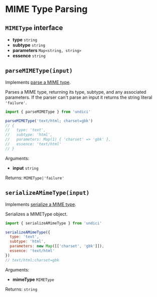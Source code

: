 # MIME Type Parsing

## `MIMEType` interface

- **type** `string`
- **subtype** `string`
- **parameters** `Map<string, string>`
- **essence** `string`

## `parseMIMEType(input)`

Implements [parse a MIME type](https://mimesniff.spec.whatwg.org/#parse-a-mime-type).

Parses a MIME type, returning its type, subtype, and any associated parameters. If the parser can't parse an input it returns the string literal `'failure'`.

```js
import { parseMIMEType } from 'undici'

parseMIMEType('text/html; charset=gbk')
// {
//   type: 'text',
//   subtype: 'html',
//   parameters: Map(1) { 'charset' => 'gbk' },
//   essence: 'text/html'
// }
```

Arguments:

- **input** `string`

Returns: `MIMEType|'failure'`

## `serializeAMimeType(input)`

Implements [serialize a MIME type](https://mimesniff.spec.whatwg.org/#serialize-a-mime-type).

Serializes a MIMEType object.

```js
import { serializeAMimeType } from 'undici'

serializeAMimeType({
  type: 'text',
  subtype: 'html',
  parameters: new Map([['charset', 'gbk']]),
  essence: 'text/html'
})
// text/html;charset=gbk

```

Arguments:

- **mimeType** `MIMEType`

Returns: `string`
